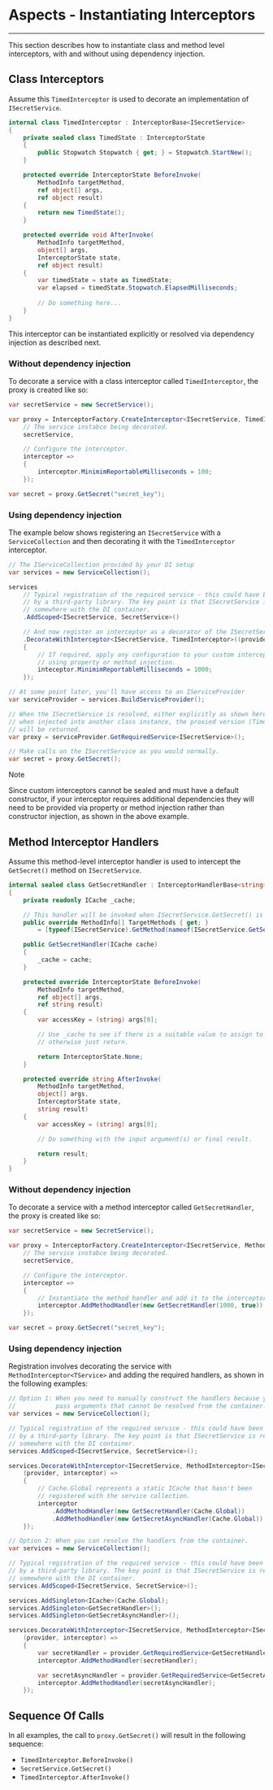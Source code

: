 # Aspects - Instantiating Interceptors
---

This section describes how to instantiate class and method level interceptors, with and without using dependency injection.

## Class Interceptors
Assume this `TimedInterceptor` is used to decorate an implementation of `ISecretService`.

```csharp
internal class TimedInterceptor : InterceptorBase<ISecretService>
{
    private sealed class TimedState : InterceptorState
    {
        public Stopwatch Stopwatch { get; } = Stopwatch.StartNew();
    }

    protected override InterceptorState BeforeInvoke(
        MethodInfo targetMethod,
        ref object[] args,
        ref object result)
    {
        return new TimedState();
    }

    protected override void AfterInvoke(
        MethodInfo targetMethod,
        object[] args,
        InterceptorState state,
        ref object result)
    {
        var timedState = state as TimedState;
        var elapsed = timedState.Stopwatch.ElapsedMilliseconds;
        
        // Do something here...
    }
}
```

This interceptor can be instantiated explicitly or resolved via dependency injection as described next.

### Without dependency injection
To decorate a service with a class interceptor called `TimedInterceptor`, the proxy is created like so:

```csharp
var secretService = new SecretService();

var proxy = InterceptorFactory.CreateInterceptor<ISecretService, TimedInterceptor>(
    // The service instabce being decorated.
    secretService,

    // Configure the interceptor.
    interceptor =>
    {
        interceptor.MinimimReportableMilliseconds = 100;
    });

var secret = proxy.GetSecret("secret_key");
```


### Using dependency injection
The example below shows registering an `ISecretService` with a `ServiceCollection` and then decorating it with the `TimedInterceptor` interceptor.

```csharp
// The IServiceCollection provided by your DI setup
var services = new ServiceCollection();

services
    // Typical registration of the required service - this could have been performed
    // by a third-party library. The key point is that ISecretService is registered
    // somewhere with the DI container.
    .AddScoped<ISecretService, SecretService>()

    // And now register an interceptor as a decorator of the ISecretService
    .DecorateWithInterceptor<ISecretService, TimedInterceptor>((provider, interceptor) =>
    {
        // If required, apply any configuration to your custom interceptor
        // using property or method injection.
        inteceptor.MinimimReportableMilliseconds = 1000;
    });

// At some point later, you'll have access to an IServiceProvider
var serviceProvider = services.BuildServiceProvider();

// When the ISecretService is resolved, either explicitly as shown here or implicitly
// when injected into another class instance, the proxied version (TimedInterceptor)
// will be returned.
var proxy = serviceProvider.GetRequiredService<ISecretService>();

// Make calls on the ISecretService as you would normally.
var secret = proxy.GetSecret();
```


> [!NOTE]
> Since custom interceptors cannot be sealed and must have a default constructor, if your interceptor requires additional dependencies they will need to be provided via property or method injection rather than constructor injection, as shown in the above example.


## Method Interceptor Handlers
Assume this method-level interceptor handler is used to intercept the `GetSecret()` method on `ISecretService`.

```csharp
internal sealed class GetSecretHandler : InterceptorHandlerBase<string>
{
    private readonly ICache _cache;

    // This handler will be invoked when ISecretService.GetSecret() is called.
    public override MethodInfo[] TargetMethods { get; }
        = [typeof(ISecretService).GetMethod(nameof(ISecretService.GetSecret))];

    public GetSecretHandler(ICache cache)
    {
        _cache = cache;
    }

    protected override InterceptorState BeforeInvoke(
        MethodInfo targetMethod,
        ref object[] args,
        ref string result)
    {
        var accessKey = (string) args[0];

        // Use _cache to see if there is a suitable value to assign to 'result',
        // otherwise just return.

        return InterceptorState.None;
    }

    protected override string AfterInvoke(
        MethodInfo targetMethod,
        object[] args,
        InterceptorState state,
        string result)
    {
        var accessKey = (string) args[0];

        // Do something with the input argument(s) or final result.

        return result;
    }
}
```


### Without dependency injection
To decorate a service with a method interceptor called `GetSecretHandler`, the proxy is created like so:

```csharp
var secretService = new SecretService();

var proxy = InterceptorFactory.CreateInterceptor<ISecretService, MethodInterceptor<ISecretService>>(
    // The service instabce being decorated.
    secretService,

    // Configure the interceptor.
    interceptor =>
    {
        // Instantiate the method handler and add it to the interceptor.
        interceptor.AddMethodHandler(new GetSecretHandler(1000, true));
    });

var secret = proxy.GetSecret("secret_key");
```


### Using dependency injection
Registration involves decorating the service with `MethodInterceptor<TService>` and adding the required handlers, as shown in the following examples:

```csharp
// Option 1: When you need to manually construct the handlers because you need to
//           pass arguments that cannot be resolved from the container.
var services = new ServiceCollection();

// Typical registration of the required service - this could have been performed
// by a third-party library. The key point is that ISecretService is registered
// somewhere with the DI container.
services.AddScoped<ISecretService, SecretService>();

services.DecorateWithInterceptor<ISecretService, MethodInterceptor<ISecretService>>(
    (provider, interceptor) =>
    {
        // Cache.Global represents a static ICache that hasn't been
        // registered with the service collection.
        interceptor
            .AddMethodHandler(new GetSecretHandler(Cache.Global))
            .AddMethodHandler(new GetSecretAsyncHandler(Cache.Global));
    });
```

```csharp
// Option 2: When you can resolve the handlers from the container.
var services = new ServiceCollection();

// Typical registration of the required service - this could have been performed
// by a third-party library. The key point is that ISecretService is registered
// somewhere with the DI container.
services.AddScoped<ISecretService, SecretService>();

services.AddSingleton<ICache>(Cache.Global);
services.AddSingleton<GetSecretHandler>();
services.AddSingleton<GetSecretAsyncHandler>();

services.DecorateWithInterceptor<ISecretService, MethodInterceptor<ISecretService>>(
    (provider, interceptor) =>
    {
        var secretHandler = provider.GetRequiredService<GetSecretHandler>();
        interceptor.AddMethodHandler(secretHandler);

        var secretAsyncHandler = provider.GetRequiredService<GetSecretAsyncHandler>();
        interceptor.AddMethodHandler(secretAsyncHandler);
    });
```


## Sequence Of Calls
In all examples, the call to `proxy.GetSecret()`  will result in the following sequence:

* `TimedInterceptor.BeforeInvoke()`
* `SecretService.GetSecret()`
* `TimedInterceptor.AfterInvoke()`
